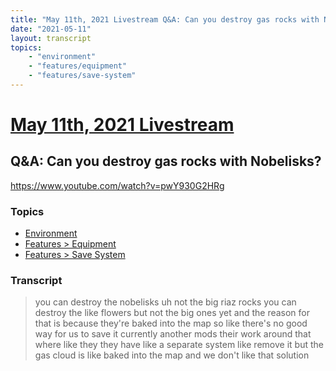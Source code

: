 ```yaml
---
title: "May 11th, 2021 Livestream Q&A: Can you destroy gas rocks with Nobelisks?"
date: "2021-05-11"
layout: transcript
topics:
    - "environment"
    - "features/equipment"
    - "features/save-system"
---
```

# [May 11th, 2021 Livestream](../2021-05-11.md)
## Q&A: Can you destroy gas rocks with Nobelisks?
https://www.youtube.com/watch?v=pwY930G2HRg

### Topics
* [Environment](../topics/environment.md)
* [Features > Equipment](../topics/features/equipment.md)
* [Features > Save System](../topics/features/save-system.md)

### Transcript

> you can destroy the nobelisks uh not the big riaz rocks you can destroy the like flowers but not the big ones yet and the reason for that is because they're baked into the map so like there's no good way for us to save it currently another mods their work around that where like they they have like a separate system like remove it but the gas cloud is like baked into the map and we don't like that solution
